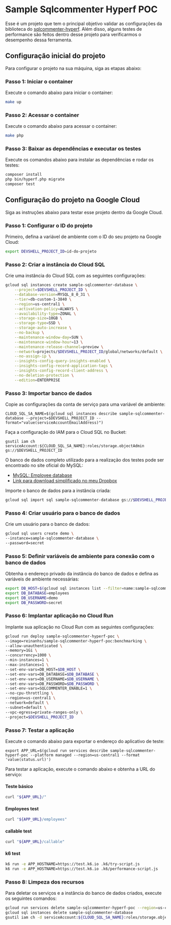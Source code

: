 # Sample Sqlcommenter Hyperf POC

Esse é um projeto que tem o principal objetivo validar as configurações da biblioteca do [sqlcommenter-hyperf](https://github.com/ReinanHS/sqlcommenter-hyperf). Além disso, alguns testes de performance são feitos dentro desse projeto para verificarmos o desempenho dessa ferramenta.

## Configuração inicial do projeto

Para configurar o projeto na sua máquina, siga as etapas abaixo:

### Passo 1: Iniciar o container

Execute o comando abaixo para iniciar o container:

```sh
make up
```

### Passo 2: Acessar o container

Execute o comando abaixo para acessar o container:

```sh
make php
```

### Passo 3: Baixar as dependências e executar os testes

Execute os comandos abaixo para instalar as dependências e rodar os testes:

```sh
composer install
php bin/hyperf.php migrate 
composer test
```

## Configuração do projeto na Google Cloud

Siga as instruções abaixo para testar esse projeto dentro da Google Cloud.

### Passo 1: Configurar o ID do projeto

Primeiro, defina a variável de ambiente com o ID do seu projeto na Google Cloud:

```sh
export DEVSHELL_PROJECT_ID=id-do-projeto
```

### Passo 2: Criar a instância do Cloud SQL

Crie uma instância do Cloud SQL com as seguintes configurações:

```sh
gcloud sql instances create sample-sqlcommenter-database \
    --project=$DEVSHELL_PROJECT_ID \
    --database-version=MYSQL_8_0_31 \
    --tier=db-custom-1-3840 \
    --region=us-central1 \
    --activation-policy=ALWAYS \
    --availability-type=ZONAL \
    --storage-size=10GB \
    --storage-type=SSD \
    --storage-auto-increase \
    --no-backup \
    --maintenance-window-day=SUN \
    --maintenance-window-hour=13 \
    --maintenance-release-channel=preview \
    --network=projects/$DEVSHELL_PROJECT_ID/global/networks/default \
    --no-assign-ip \
    --insights-config-query-insights-enabled \
    --insights-config-record-application-tags \
    --insights-config-record-client-address \
    --no-deletion-protection \
    --edition=ENTERPRISE
```

### Passo 3: Importar banco de dados

Copie as configurações da conta de serviço para uma variável de ambiente:

```shell
CLOUD_SQL_SA_NAME=$(gcloud sql instances describe sample-sqlcommenter-database --project=$DEVSHELL_PROJECT_ID --format="value(serviceAccountEmailAddress)")
```

Faça a configuração do IAM para o Cloud SQL no Bucket:

```shell
gsutil iam ch serviceAccount:${CLOUD_SQL_SA_NAME}:roles/storage.objectAdmin gs://$DEVSHELL_PROJECT_ID
```

O banco de dados completo utilizado para a realização dos testes pode ser encontrado no site oficial do MySQL:

- [MySQL: Employee database](https://dev.mysql.com/doc/index-other.html)
- [Link para download simplificado no meu Dropbox](https://www.dropbox.com/scl/fi/zlxt1ssmgkv6ukdefgng9/sample-sqlcommenter-database.zip?rlkey=9hnblnc3i0356wxps9vz3v4ud&st=soi1rveu&dl=0)

Importe o banco de dados para a instância criada:

```sh
gcloud sql import sql sample-sqlcommenter-database gs://$DEVSHELL_PROJECT_ID/sample-sqlcommenter-database.sql
```

### Passo 4: Criar usuário para o banco de dados

Crie um usuário para o banco de dados:

```sh
gcloud sql users create demo \
--instance=sample-sqlcommenter-database \
--password=secret
```

### Passo 5: Definir variáveis de ambiente para conexão com o banco de dados

Obtenha o endereço privado da instância do banco de dados e defina as variáveis de ambiente necessárias:

```sh
export DB_HOST=$(gcloud sql instances list --filter=name:sample-sqlcommenter-database --format="value(PRIVATE_ADDRESS)") 
export DB_DATABASE=employees 
export DB_USERNAME=demo 
export DB_PASSWORD=secret
```

### Passo 6: Implantar aplicação no Cloud Run

Implante sua aplicação no Cloud Run com as seguintes configurações:

```sh
gcloud run deploy sample-sqlcommenter-hyperf-poc \
--image=reinanhs/sample-sqlcommenter-hyperf-poc:benchmarking \
--allow-unauthenticated \
--memory=1Gi \
--concurrency=1000 \
--min-instances=1 \
--max-instances=1 \
--set-env-vars=DB_HOST=$DB_HOST \
--set-env-vars=DB_DATABASE=$DB_DATABASE \
--set-env-vars=DB_USERNAME=$DB_USERNAME \
--set-env-vars=DB_PASSWORD=$DB_PASSWORD \
--set-env-vars=SQLCOMMENTER_ENABLE=1 \
--no-cpu-throttling \
--region=us-central1 \
--network=default \
--subnet=default \
--vpc-egress=private-ranges-only \
--project=$DEVSHELL_PROJECT_ID
```

### Passo 7: Testar a aplicação

Execute o comando abaixo para exportar o endereço do aplicativo de teste:

```shell
export APP_URL=$(gcloud run services describe sample-sqlcommenter-hyperf-poc --platform managed --region=us-central1 --format 'value(status.url)')
```

Para testar a aplicação, execute o comando abaixo e obtenha a URL do serviço:

#### Teste básico

```sh
curl "${APP_URL}/"
```

#### Employees test

```sh
curl "${APP_URL}/employees"
```

#### callable test

```sh
curl "${APP_URL}/callable"
```

#### k6 test

```sh
k6 run -e APP_HOSTNAME=https://test.k6.io .k6/try-script.js
k6 run -e APP_HOSTNAME=https://test.k6.io .k6/performance-script.js
```

### Passo 8: Limpeza dos recursos

Para deletar os serviços e a instância do banco de dados criados, execute os seguintes comandos:

```sh
gcloud run services delete sample-sqlcommenter-hyperf-poc --region=us-central1
gcloud sql instances delete sample-sqlcommenter-database
gsutil iam ch -d serviceAccount:${CLOUD_SQL_SA_NAME}:roles/storage.objectAdmin gs://$DEVSHELL_PROJECT_ID
```
